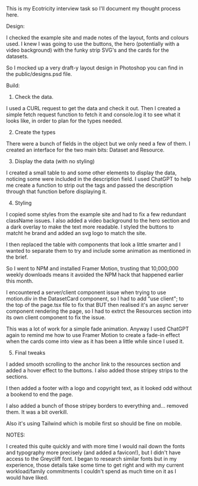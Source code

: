 This is my Ecotricity interview task so I'll document my thought process here.

Design:

I checked the example site and made notes of the layout, fonts and colours used. I knew I was going to use the buttons, the hero (potentially with a video background)
with the funky strip SVG's and the cards for the datasets.

So I mocked up a very draft-y layout design in Photoshop you can find in the public/designs.psd file.

Build:

1. Check the data.

I used a CURL request to get the data and check it out. Then I created a simple fetch request function to fetch it
and console.log it to see what it looks like, in order to plan for the types needed.

2. Create the types

There were a bunch of fields in the object but we only need a few of them. I created an interface for the two main bits: Dataset and Resource.

3. Display the data (with no styling)

I created a small table to and some other elements to display the data, noticing some <tags> were included in the description field. I used ChatGPT to help me create a function to strip out the tags and passed the description through that function before displaying it.

4. Styling

I copied some styles from the example site and had to fix a few redundant className issues. I also added a video background to the hero section and a dark overlay to make the text more readable. I styled the buttons to matcht he brand and added an svg logo to match the site.

I then replaced the table with components that look a little smarter and I wanted to separate them to try and include some animation as mentioned in the brief.

So I went to NPM and installed Framer Motion, trusting that 10,000,000 weekly downloads means it avoided the NPM hack that happened earlier this month.

I encountered a server/client component issue when trying to use motion.div in the DatasetCard component, so I had to add "use client"; to the top of the page.tsx file to fix that BUT then realised it's an async server component rendering the page, so I had to extrct the Resources section into its own client component to fix the issue.

This was a lot of work for a simple fade animation. Anyway I used ChatGPT again to remind me how to use Framer Motion to create a fade-in effect when the cards come into view as
it has been a little while since I used it.

5. Final tweaks

I added smooth scrolling to the anchor link to the resources section and added a hover effect to the buttons. I also added those stripey strips to the sections.

I then added a footer with a logo and copyright text, as it looked odd without a bookend to end the page.

I also added a bunch of those stripey borders to everything and... removed them. It was a bit overkill.

Also it's using Tailwind which is mobile first so should be fine on mobile.

NOTES:

I created this quite quickly and with more time I would nail down the fonts and typography more precisely (and added a favicon!), but I didn't have access to the Greycliff font. I began to research similar fonts but in my experience, those details take some time to get right and with my current workload/family commitments I couldn't spend as much time on it as I would have liked.
